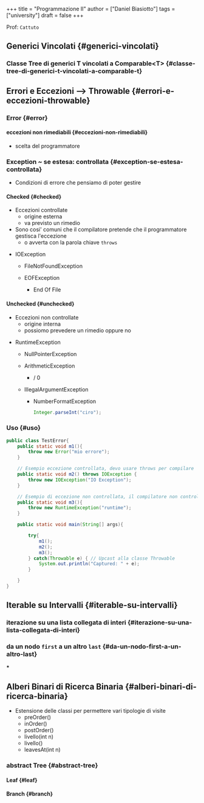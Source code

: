 +++
title = "Programmazione II"
author = ["Daniel Biasiotto"]
tags = ["university"]
draft = false
+++

Prof: `Cattuto`


## Generici Vincolati {#generici-vincolati}


### Classe Tree di generici T vincolati a Comparable&lt;T&gt; {#classe-tree-di-generici-t-vincolati-a-comparable-t}


## Errori e Eccezioni --&gt; Throwable {#errori-e-eccezioni-throwable}


### Error {#error}


#### eccezioni non rimediabili {#eccezioni-non-rimediabili}

-   scelta del programmatore


### Exception ~ se estesa: controllata {#exception-se-estesa-controllata}

-   Condizioni di errore che pensiamo di poter gestire


#### Checked {#checked}

-   Eccezioni controllate
    -   origine esterna
    -   va previsto un rimedio
-   Sono cosi' comuni che il compilatore pretende che il programmatore gestisca l'eccezione
    -   o avverta con la parola chiave `throws`

<!--list-separator-->

-  IOException

    <!--list-separator-->

    -  FileNotFoundException

    <!--list-separator-->

    -  EOFException

        -   End Of File


#### Unchecked {#unchecked}

-   Eccezioni non controllate
    -   origine interna
    -   possiomo prevedere un rimedio oppure no

<!--list-separator-->

-  RuntimeException

    <!--list-separator-->

    -  NullPointerException

    <!--list-separator-->

    -  ArithmeticException

        -   / 0

    <!--list-separator-->

    -  IllegalArgumentException

        <!--list-separator-->

        -  NumberFormatException

            <a id="code-snippet--Esempio"></a>
            ```java
            Integer.parseInt("ciro");
            ```


### Uso {#uso}

<a id="code-snippet--Uso di try e catch"></a>
```java
public class TestError{
    public static void m1(){
        throw new Error("mio errore");
    }

    // Esempio eccezione controllata, devo usare throws per compilare
    public static void m2() throws IOException {
        throw new IOException("IO Exception");
    }

    // Esempio di eccezione non controllata, il compilatore non controlla
    public static void m3(){
        throw new RuntimeException("runtime");
    }

    public static void main(String[] args){

        try{
            m1();
            m2();
            m3();
        } catch(Throwable e) { // Upcast alla classe Throwable
            System.out.println("Captured: " + e);
        }

    }
}
```


## Iterable su Intervalli {#iterable-su-intervalli}


### iterazione su una lista collegata di interi {#iterazione-su-una-lista-collegata-di-interi}


### da un nodo `first` a un altro `last` {#da-un-nodo-first-a-un-altro-last}

**\***


## Alberi Binari di Ricerca Binaria {#alberi-binari-di-ricerca-binaria}

-   Estensione delle classi per permettere vari tipologie di visite
    -   preOrder()
    -   inOrder()
    -   postOrder()
    -   livello(int n)
    -   livello()
    -   leavesAt(int n)


### abstract Tree {#abstract-tree}


#### Leaf {#leaf}


#### Branch {#branch}
